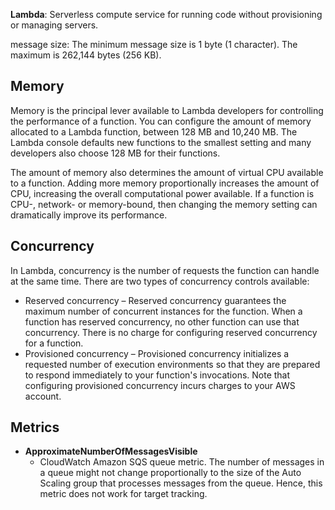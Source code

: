 **Lambda**: Serverless compute service for running code without provisioning or managing servers.

message size: The minimum message size is 1 byte (1 character). The maximum is 262,144 bytes (256 KB).

## Memory
Memory is the principal lever available to Lambda developers for controlling the performance of a function. You can configure the amount of memory allocated to a Lambda function, between 128 MB and 10,240 MB. The Lambda console defaults new functions to the smallest setting and many developers also choose 128 MB for their functions.

The amount of memory also determines the amount of virtual CPU available to a function. Adding more memory proportionally increases the amount of CPU, increasing the overall computational power available. If a function is CPU-, network- or memory-bound, then changing the memory setting can dramatically improve its performance.

## Concurrency
In Lambda, concurrency is the number of requests the function can handle at the same time. There are two types of concurrency controls available:

- Reserved concurrency – Reserved concurrency guarantees the maximum number of concurrent instances for the function. When a function has reserved concurrency, no other function can use that concurrency. There is no charge for configuring reserved concurrency for a function.
- Provisioned concurrency – Provisioned concurrency initializes a requested number of execution environments so that they are prepared to respond immediately to your function's invocations. Note that configuring provisioned concurrency incurs charges to your AWS account.

## Metrics
- **ApproximateNumberOfMessagesVisible** 
	- CloudWatch Amazon SQS queue metric. The number of messages in a queue might not change proportionally to the size of the Auto Scaling group that processes messages from the queue. Hence, this metric does not work for target tracking.